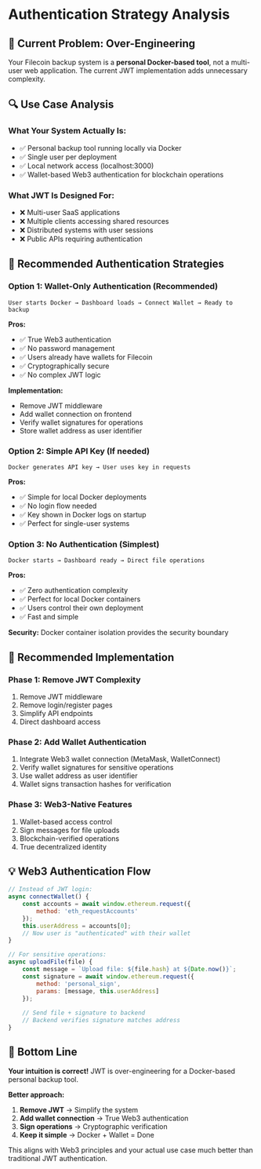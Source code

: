 # Authentication Strategy Analysis

## 🎯 **Current Problem: Over-Engineering**

Your Filecoin backup system is a **personal Docker-based tool**, not a multi-user web application. The current JWT implementation adds unnecessary complexity.

## 🔍 **Use Case Analysis**

### **What Your System Actually Is:**
- ✅ Personal backup tool running locally via Docker
- ✅ Single user per deployment 
- ✅ Local network access (localhost:3000)
- ✅ Wallet-based Web3 authentication for blockchain operations

### **What JWT Is Designed For:**
- ❌ Multi-user SaaS applications
- ❌ Multiple clients accessing shared resources
- ❌ Distributed systems with user sessions
- ❌ Public APIs requiring authentication

## 🎯 **Recommended Authentication Strategies**

### **Option 1: Wallet-Only Authentication (Recommended)**
```
User starts Docker → Dashboard loads → Connect Wallet → Ready to backup
```

**Pros:**
- ✅ True Web3 authentication
- ✅ No password management
- ✅ Users already have wallets for Filecoin
- ✅ Cryptographically secure
- ✅ No complex JWT logic

**Implementation:**
- Remove JWT middleware
- Add wallet connection on frontend
- Verify wallet signatures for operations
- Store wallet address as user identifier

### **Option 2: Simple API Key (If needed)**
```
Docker generates API key → User uses key in requests
```

**Pros:**
- ✅ Simple for local Docker deployments
- ✅ No login flow needed
- ✅ Key shown in Docker logs on startup
- ✅ Perfect for single-user systems

### **Option 3: No Authentication (Simplest)**
```
Docker starts → Dashboard ready → Direct file operations
```

**Pros:**
- ✅ Zero authentication complexity
- ✅ Perfect for local Docker containers
- ✅ Users control their own deployment
- ✅ Fast and simple

**Security:** Docker container isolation provides the security boundary

## 🚀 **Recommended Implementation**

### **Phase 1: Remove JWT Complexity**
1. Remove JWT middleware
2. Remove login/register pages
3. Simplify API endpoints
4. Direct dashboard access

### **Phase 2: Add Wallet Authentication**
1. Integrate Web3 wallet connection (MetaMask, WalletConnect)
2. Verify wallet signatures for sensitive operations
3. Use wallet address as user identifier
4. Wallet signs transaction hashes for verification

### **Phase 3: Web3-Native Features**
1. Wallet-based access control
2. Sign messages for file uploads
3. Blockchain-verified operations
4. True decentralized identity

## 💡 **Web3 Authentication Flow**

```javascript
// Instead of JWT login:
async connectWallet() {
    const accounts = await window.ethereum.request({
        method: 'eth_requestAccounts'
    });
    this.userAddress = accounts[0];
    // Now user is "authenticated" with their wallet
}

// For sensitive operations:
async uploadFile(file) {
    const message = `Upload file: ${file.hash} at ${Date.now()}`;
    const signature = await window.ethereum.request({
        method: 'personal_sign',
        params: [message, this.userAddress]
    });
    
    // Send file + signature to backend
    // Backend verifies signature matches address
}
```

## 🎯 **Bottom Line**

**Your intuition is correct!** JWT is over-engineering for a Docker-based personal backup tool. 

**Better approach:**
1. **Remove JWT** → Simplify the system
2. **Add wallet connection** → True Web3 authentication  
3. **Sign operations** → Cryptographic verification
4. **Keep it simple** → Docker + Wallet = Done

This aligns with Web3 principles and your actual use case much better than traditional JWT authentication.
